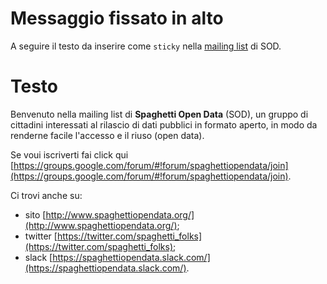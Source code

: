 # Messaggio fissato in alto

A seguire il testo da inserire come `sticky` nella [mailing list](https://groups.google.com/forum/#!forum/spaghettiopendata) di SOD.

# Testo

Benvenuto nella mailing list di **Spaghetti Open Data** (SOD), un gruppo di cittadini interessati al rilascio di dati pubblici in formato aperto, in modo da renderne facile l'accesso e il riuso (open data).

Se voui iscriverti fai click qui [https://groups.google.com/forum/#!forum/spaghettiopendata/join](https://groups.google.com/forum/#!forum/spaghettiopendata/join).

Ci trovi anche su:

- sito [http://www.spaghettiopendata.org/](http://www.spaghettiopendata.org/);
- twitter [https://twitter.com/spaghetti_folks](https://twitter.com/spaghetti_folks);
- slack [https://spaghettiopendata.slack.com/](https://spaghettiopendata.slack.com/).
